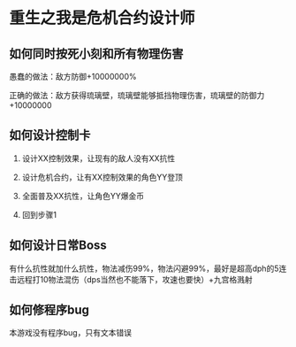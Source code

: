 # 重生之我是危机合约设计师

## 如何同时按死小刻和所有物理伤害

愚蠢的做法：敌方防御+10000000%

正确的做法：敌方获得琉璃壁，琉璃壁能够抵挡物理伤害，琉璃壁的防御力+10000000

## 如何设计控制卡

1. 设计XX控制效果，让现有的敌人没有XX抗性

2. 设计危机合约，让有XX控制效果的角色YY登顶

3. 全面普及XX抗性，让角色YY爆金币

4. 回到步骤1

## 如何设计日常Boss

有什么抗性就加什么抗性，物法减伤99%，物法闪避99%，最好是超高dph的5连击远程打10物法混伤（dps当然也不能落下，攻速也要快）+九宫格溅射

## 如何修程序bug

本游戏没有程序bug，只有文本错误

